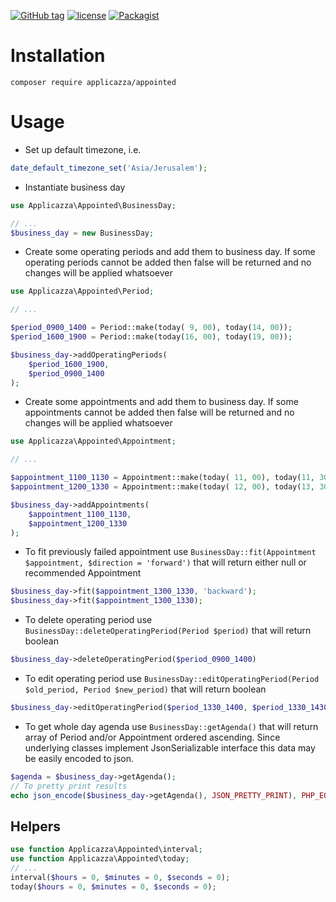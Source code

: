 [![GitHub tag](https://img.shields.io/github/tag/applicazza/appointed.svg)]()&nbsp;[![license](https://img.shields.io/github/license/applicazza/appointed.svg)]()&nbsp;[![Packagist](https://img.shields.io/packagist/dm/applicazza/appointed.svg)]()

# Installation

```
composer require applicazza/appointed
```

# Usage

* Set up default timezone, i.e.

```php
date_default_timezone_set('Asia/Jerusalem');
```

* Instantiate business day

```php
use Applicazza\Appointed\BusinessDay;

// ...
$business_day = new BusinessDay;
```

* Create some operating periods and add them to business day. If some operating periods cannot be added then false will be returned and no changes will be applied whatsoever

```php
use Applicazza\Appointed\Period;

// ...

$period_0900_1400 = Period::make(today( 9, 00), today(14, 00));
$period_1600_1900 = Period::make(today(16, 00), today(19, 00));

$business_day->addOperatingPeriods(
    $period_1600_1900,
    $period_0900_1400
);
```

* Create some appointments and add them to business day. If some appointments cannot be added then false will be returned and no changes will be applied whatsoever

```php
use Applicazza\Appointed\Appointment;

// ...

$appointment_1100_1130 = Appointment::make(today( 11, 00), today(11, 30));
$appointment_1200_1330 = Appointment::make(today( 12, 00), today(13, 30));

$business_day->addAppointments(
    $appointment_1100_1130,
    $appointment_1200_1330
);
```

* To fit previously failed appointment use ```BusinessDay::fit(Appointment $appointment, $direction = 'forward')``` that will return either null or recommended Appointment
```php
$business_day->fit($appointment_1300_1330, 'backward');
$business_day->fit($appointment_1300_1330);
```

* To delete operating period use ```BusinessDay::deleteOperatingPeriod(Period $period)``` that will return boolean
```php
$business_day->deleteOperatingPeriod($period_0900_1400)
```

* To edit operating period use ```BusinessDay::editOperatingPeriod(Period $old_period, Period $new_period)``` that will return boolean
```php
$business_day->editOperatingPeriod($period_1330_1400, $period_1330_1430)
```

* To get whole day agenda use ```BusinessDay::getAgenda()``` that will return array of Period and/or Appointment ordered ascending. Since underlying classes implement JsonSerializable interface this data may be easily encoded to json.
```php
$agenda = $business_day->getAgenda();
// To pretty print results
echo json_encode($business_day->getAgenda(), JSON_PRETTY_PRINT), PHP_EOL;
```

## Helpers

```php
use function Applicazza\Appointed\interval;
use function Applicazza\Appointed\today;
// ...
interval($hours = 0, $minutes = 0, $seconds = 0);
today($hours = 0, $minutes = 0, $seconds = 0);
```


